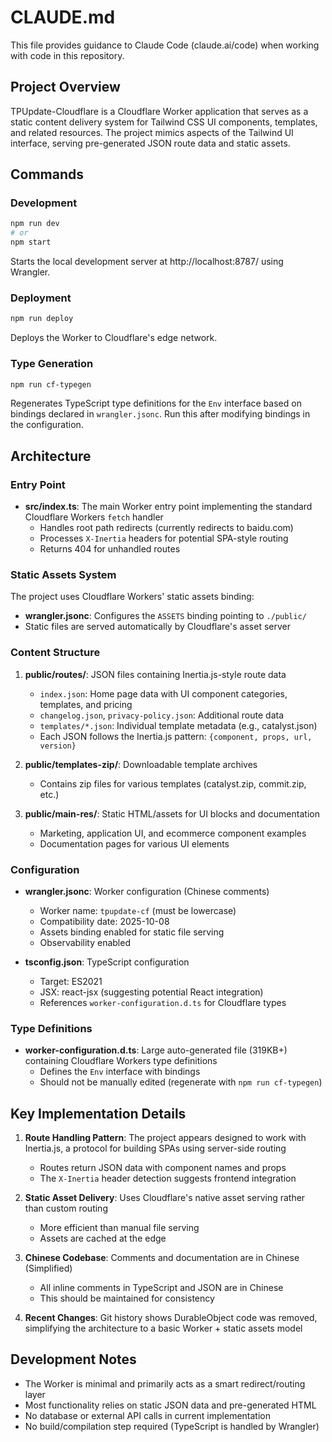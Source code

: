 # CLAUDE.md

This file provides guidance to Claude Code (claude.ai/code) when working with code in this repository.

## Project Overview

TPUpdate-Cloudflare is a Cloudflare Worker application that serves as a static content delivery system for Tailwind CSS UI components, templates, and related resources. The project mimics aspects of the Tailwind UI interface, serving pre-generated JSON route data and static assets.

## Commands

### Development
```bash
npm run dev
# or
npm start
```
Starts the local development server at http://localhost:8787/ using Wrangler.

### Deployment
```bash
npm run deploy
```
Deploys the Worker to Cloudflare's edge network.

### Type Generation
```bash
npm run cf-typegen
```
Regenerates TypeScript type definitions for the `Env` interface based on bindings declared in `wrangler.jsonc`. Run this after modifying bindings in the configuration.

## Architecture

### Entry Point
- **src/index.ts**: The main Worker entry point implementing the standard Cloudflare Workers `fetch` handler
  - Handles root path redirects (currently redirects to baidu.com)
  - Processes `X-Inertia` headers for potential SPA-style routing
  - Returns 404 for unhandled routes

### Static Assets System
The project uses Cloudflare Workers' static assets binding:
- **wrangler.jsonc**: Configures the `ASSETS` binding pointing to `./public/`
- Static files are served automatically by Cloudflare's asset server

### Content Structure
1. **public/routes/**: JSON files containing Inertia.js-style route data
   - `index.json`: Home page data with UI component categories, templates, and pricing
   - `changelog.json`, `privacy-policy.json`: Additional route data
   - `templates/*.json`: Individual template metadata (e.g., catalyst.json)
   - Each JSON follows the Inertia.js pattern: `{component, props, url, version}`

2. **public/templates-zip/**: Downloadable template archives
   - Contains zip files for various templates (catalyst.zip, commit.zip, etc.)

3. **public/main-res/**: Static HTML/assets for UI blocks and documentation
   - Marketing, application UI, and ecommerce component examples
   - Documentation pages for various UI elements

### Configuration
- **wrangler.jsonc**: Worker configuration (Chinese comments)
  - Worker name: `tpupdate-cf` (must be lowercase)
  - Compatibility date: 2025-10-08
  - Assets binding enabled for static file serving
  - Observability enabled

- **tsconfig.json**: TypeScript configuration
  - Target: ES2021
  - JSX: react-jsx (suggesting potential React integration)
  - References `worker-configuration.d.ts` for Cloudflare types

### Type Definitions
- **worker-configuration.d.ts**: Large auto-generated file (319KB+) containing Cloudflare Workers type definitions
  - Defines the `Env` interface with bindings
  - Should not be manually edited (regenerate with `npm run cf-typegen`)

## Key Implementation Details

1. **Route Handling Pattern**: The project appears designed to work with Inertia.js, a protocol for building SPAs using server-side routing
   - Routes return JSON data with component names and props
   - The `X-Inertia` header detection suggests frontend integration

2. **Static Asset Delivery**: Uses Cloudflare's native asset serving rather than custom routing
   - More efficient than manual file serving
   - Assets are cached at the edge

3. **Chinese Codebase**: Comments and documentation are in Chinese (Simplified)
   - All inline comments in TypeScript and JSON are in Chinese
   - This should be maintained for consistency

4. **Recent Changes**: Git history shows DurableObject code was removed, simplifying the architecture to a basic Worker + static assets model

## Development Notes

- The Worker is minimal and primarily acts as a smart redirect/routing layer
- Most functionality relies on static JSON data and pre-generated HTML
- No database or external API calls in current implementation
- No build/compilation step required (TypeScript is handled by Wrangler)
